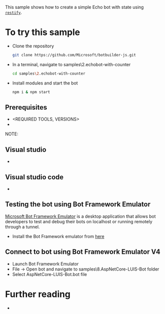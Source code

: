 This sample shows how to create a simple Echo bot with state using [`restify`](https://www.npmjs.com/package/restify). 

# To try this sample
- Clone the repository
    ```bash
    git clone https://github.com/Microsoft/botbuilder-js.git
    ```
- In a terminal, navigate to samples\2.echobot-with-counter
    ```bash
    cd samples\2.echobot-with-counter
    ```
- Install modules and start the bot
    ```bash
    npm i & npm start
    ```
## Prerequisites
-	<REQUIRED TOOLS, VERSIONS>
-	<STEPS TO GET SET UP WITH THE SAMPLE. E.g. RUN AN INCLUDED SCRIPT OR MANUALLY DO SOMETHING ETC>

NOTE: <ANY NOTES ABOUT THE PREREQUISITES OR ALTERNATE THINGS TO CONSIDER TO GET SET UP>

## Visual studio
-	<STEPS TO RUN THIS SAMPLE FROM VISUAL STUDIO>

## Visual studio code
-	<STEPS TO RUN THIS SAMPLE FROM VISUAL STUDIO CODE>

## Testing the bot using Bot Framework Emulator
[Microsoft Bot Framework Emulator](https://github.com/microsoft/botframework-emulator) is a desktop application that allows bot developers to test and debug their bots on localhost or running remotely through a tunnel.

- Install the Bot Framework emulator from [here](https://github.com/Microsoft/BotFramework-Emulator/releases)

## Connect to bot using Bot Framework Emulator **V4**
- Launch Bot Framework Emulator
- File -> Open bot and navigate to samples\8.AspNetCore-LUIS-Bot folder
- Select AspNetCore-LUIS-Bot.bot file

# Further reading
-	<LINKS TO ADDITIONAL READING>